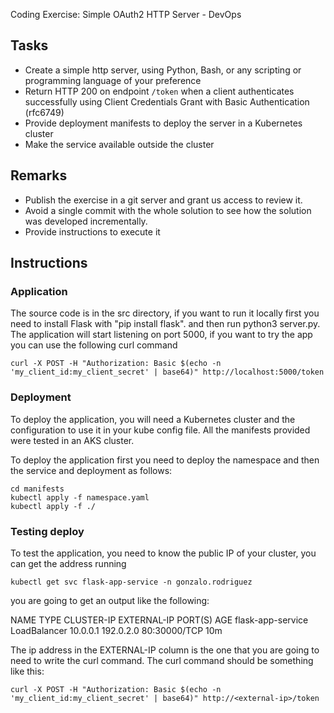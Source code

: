 Coding Exercise: Simple OAuth2 HTTP Server - DevOps

## Tasks

*    Create a simple http server, using Python, Bash, or any scripting or programming language of your preference
*    Return HTTP 200 on endpoint `/token` when a client authenticates successfully using Client Credentials Grant with Basic Authentication (rfc6749)
*    Provide deployment manifests to deploy the server in a Kubernetes cluster
*    Make the service available outside the cluster

## Remarks

* Publish the exercise in a git server and grant us access to review it.
* Avoid a single commit with the whole solution to see how the solution was developed incrementally.
* Provide instructions to execute it


## Instructions

### Application

The source code is in the src directory, if you want to run it locally first you need to install Flask with "pip install flask".
and then run python3 server.py. The application will start listening on port 5000, if you want to try the app you can use the following curl command

```
curl -X POST -H "Authorization: Basic $(echo -n 'my_client_id:my_client_secret' | base64)" http://localhost:5000/token
```

### Deployment

To deploy the application, you will need a Kubernetes cluster and the configuration to use it in your kube config file.
All the manifests provided were tested in an AKS cluster.

To deploy the application first you need to deploy the namespace and then the service and deployment as follows:
```
cd manifests
kubectl apply -f namespace.yaml
kubectl apply -f ./
```


### Testing deploy
To test the application, you need to know the public IP of your cluster, you can get the address running

```
kubectl get svc flask-app-service -n gonzalo.rodriguez
```

you are going to get an output like the following:

NAME                TYPE           CLUSTER-IP    EXTERNAL-IP      PORT(S)        AGE
flask-app-service   LoadBalancer   10.0.0.1      192.0.2.0        80:30000/TCP   10m

The ip address in the EXTERNAL-IP column is the one that you are going to need to write the curl command.
The curl command should be something like this:
```
curl -X POST -H "Authorization: Basic $(echo -n 'my_client_id:my_client_secret' | base64)" http://<external-ip>/token
```
